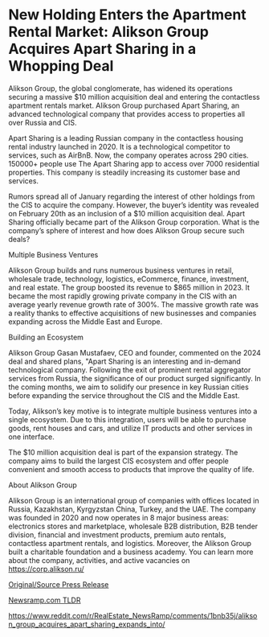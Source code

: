 # New Holding Enters the Apartment Rental Market: Alikson Group Acquires Apart Sharing in a Whopping Deal

Alikson Group, the global conglomerate, has widened its operations securing a massive $10 million acquisition deal and entering the contactless apartment rentals market. Alikson Group purchased Apart Sharing, an advanced technological company that provides access to properties all over Russia and CIS.

Apart Sharing is a leading Russian company in the contactless housing rental industry launched in 2020. It is a technological competitor to services, such as AirBnB. Now, the company operates across 290 cities. 150000+ people use The Apart Sharing app to access over 7000 residential properties. This company is steadily increasing its customer base and services.

Rumors spread all of January regarding the interest of other holdings from the CIS to acquire the company. However, the buyer’s identity was revealed on February 20th as an inclusion of a $10 million acquisition deal. Apart Sharing officially became part of the Alikson Group corporation. What is the company’s sphere of interest and how does Alikson Group secure such deals?

Multiple Business Ventures

Alikson Group builds and runs numerous business ventures in retail, wholesale trade, technology, logistics, eCommerce, finance, investment, and real estate. The group boosted its revenue to $865 million in 2023. It became the most rapidly growing private company in the CIS with an average yearly revenue growth rate of 300%. The massive growth rate was a reality thanks to effective acquisitions of new businesses and companies expanding across the Middle East and Europe.

Building an Ecosystem

Alikson Group Gasan Mustafaev, CEO and founder, commented on the 2024 deal and shared plans, "Apart Sharing is an interesting and in-demand technological company. Following the exit of prominent rental aggregator services from Russia, the significance of our product surged significantly. In the coming months, we aim to solidify our presence in key Russian cities before expanding the service throughout the CIS and the Middle East.

Today, Alikson’s key motive is to integrate multiple business ventures into a single ecosystem. Due to this integration, users will be able to purchase goods, rent houses and cars, and utilize IT products and other services in one interface.

The $10 million acquisition deal is part of the expansion strategy. The company aims to build the largest CIS ecosystem and offer people convenient and smooth access to products that improve the quality of life.

About Alikson Group

Alikson Group is an international group of companies with offices located in Russia, Kazakhstan, Kyrgyzstan China, Turkey, and the UAE. The company was founded in 2020 and now operates in 8 major business areas: electronics stores and marketplace, wholesale B2B distribution, B2B tender division, financial and investment products, premium auto rentals, contactless apartment rentals, and logistics. Moreover, the Alikson Group built a charitable foundation and a business academy. You can learn more about the company, activities, and active vacancies on https://corp.alikson.ru/ 

[Original/Source Press Release](https://blockchainwire.io/press-release/new-holding-enters-the-apartment-rental-market-alikson-group-acquires-apart-sharing-in-a-whopping-deal)
                    

[Newsramp.com TLDR](None) 

https://www.reddit.com/r/RealEstate_NewsRamp/comments/1bnb35j/alikson_group_acquires_apart_sharing_expands_into/